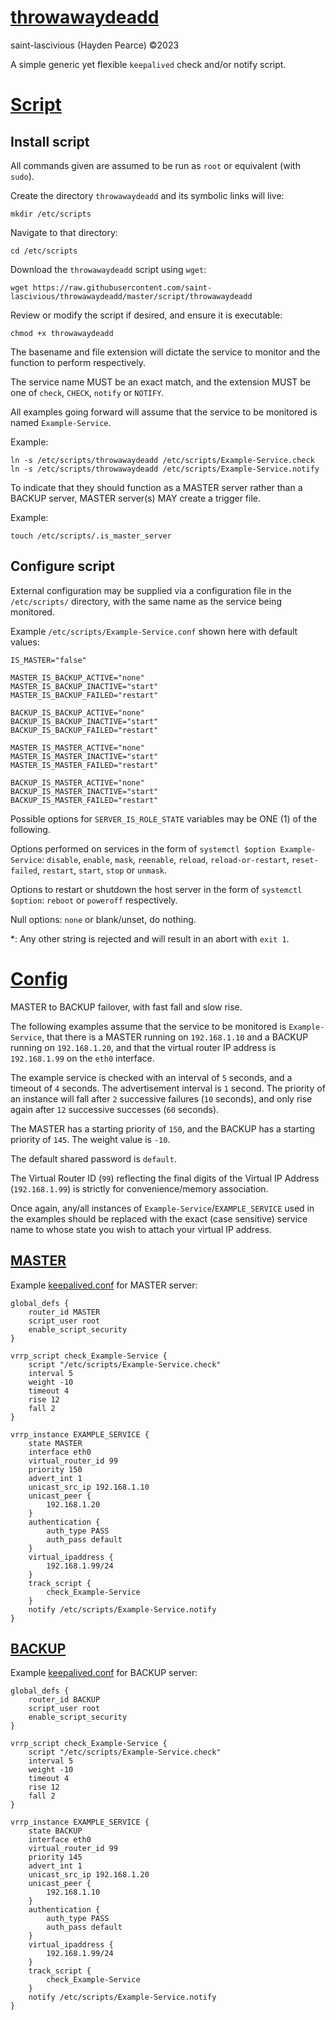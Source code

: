 # [throwawaydeadd](https://raw.githubusercontent.com/saint-lascivious/throwawaydeadd/master/script/throwawaydeadd "Link to throwawaydeadd script")
saint-lascivious (Hayden Pearce) ©2023

A simple generic yet flexible `keepalived` check and/or notify script.

# [Script](https://github.com/saint-lascivious/throwawaydeadd/tree/master/script "Link to script folder")

## Install script
All commands given are assumed to be run as `root` or equivalent (with `sudo`).

Create the directory `throwawaydeadd` and its symbolic links will live:
```
mkdir /etc/scripts
```

Navigate to that directory:
```
cd /etc/scripts
```

Download the `throwawaydeadd` script using `wget`:
```
wget https://raw.githubusercontent.com/saint-lascivious/throwawaydeadd/master/script/throwawaydeadd
```

Review or modify the script if desired, and ensure it is executable:
```
chmod +x throwawaydeadd
```

The basename and file extension will dictate the service to monitor and the function to perform respectively.

The service name MUST be an exact match, and the extension MUST be one of `check`, `CHECK`, `notify` or `NOTIFY`.

All examples going forward will assume that the service to be monitored is named `Example-Service`.

Example:
```
ln -s /etc/scripts/throwawaydeadd /etc/scripts/Example-Service.check
ln -s /etc/scripts/throwawaydeadd /etc/scripts/Example-Service.notify
```

To indicate that they should function as a MASTER server rather than a BACKUP server, MASTER server(s) MAY create a trigger file.

Example:
```
touch /etc/scripts/.is_master_server
```

## Configure script
External configuration may be supplied via a configuration file in the `/etc/scripts/` directory, with the same name as the service being monitored.

Example `/etc/scripts/Example-Service.conf` shown here with default values:
```
IS_MASTER="false"

MASTER_IS_BACKUP_ACTIVE="none"
MASTER_IS_BACKUP_INACTIVE="start"
MASTER_IS_BACKUP_FAILED="restart"

BACKUP_IS_BACKUP_ACTIVE="none"
BACKUP_IS_BACKUP_INACTIVE="start"
BACKUP_IS_BACKUP_FAILED="restart"

MASTER_IS_MASTER_ACTIVE="none"
MASTER_IS_MASTER_INACTIVE="start"
MASTER_IS_MASTER_FAILED="restart"

BACKUP_IS_MASTER_ACTIVE="none"
BACKUP_IS_MASTER_INACTIVE="start"
BACKUP_IS_MASTER_FAILED="restart"
```

Possible options for `SERVER_IS_ROLE_STATE` variables may be ONE (1) of the following.

Options performed on services in the form of `systemctl $option Example-Service`:
`disable`, `enable`, `mask`, `reenable`, `reload`, `reload-or-restart`, `reset-failed`, `restart`, `start`, `stop` or `unmask`.

Options to restart or shutdown the host server in the form of `systemctl $option`:
`reboot` or `poweroff` respectively.

Null options:
`none` or blank/unset, do nothing.

*:
Any other string is rejected and will result in an abort with `exit 1`.

# [Config](https://github.com/saint-lascivious/throwawaydeadd/tree/master/config "Link to config folder")
MASTER to BACKUP failover, with fast fall and slow rise.

The following examples assume that the service to be monitored is `Example-Service`, that there is a MASTER running on `192.168.1.10` and a BACKUP running on `192.168.1.20`, and that the virtual router IP address is `192.168.1.99` on the `eth0` interface.

The example service is checked with an interval of `5` seconds, and a timeout of `4` seconds. The advertisement interval is `1` second. The priority of an instance will fall after `2` successive failures (`10` seconds), and only rise again after `12` successive successes (`60` seconds).

The MASTER has a starting priority of `150`, and the BACKUP has a starting priority of `145`. The weight value is `-10`.

The default shared password is `default`.

The Virtual Router ID (`99`) reflecting the final digits of the Virtual IP Address (`192.168.1.99`) is strictly for convenience/memory association.

Once again, any/all instances of `Example-Service`/`EXAMPLE_SERVICE` used in the examples should be replaced with the exact (case sensitive) service name to whose state you wish to attach your virtual IP address.

## [MASTER](https://github.com/saint-lascivious/throwawaydeadd/tree/master/config/MASTER "Link to MASTER config folder")
Example [keepalived.conf](https://raw.githubusercontent.com/saint-lascivious/throwawaydeadd/master/config/MASTER/keepalived.conf "Link to example MASTER keepalived.conf") for MASTER server:
```
global_defs {
    router_id MASTER
    script_user root
    enable_script_security
}

vrrp_script check_Example-Service {
    script "/etc/scripts/Example-Service.check"
    interval 5
    weight -10
    timeout 4
    rise 12
    fall 2
}

vrrp_instance EXAMPLE_SERVICE {
    state MASTER
    interface eth0
    virtual_router_id 99
    priority 150
    advert_int 1
    unicast_src_ip 192.168.1.10
    unicast_peer {
        192.168.1.20
    }
    authentication {
        auth_type PASS
        auth_pass default
    }
    virtual_ipaddress {
        192.168.1.99/24
    }
    track_script {
        check_Example-Service
    }
    notify /etc/scripts/Example-Service.notify
}
```

## [BACKUP](https://github.com/saint-lascivious/throwawaydeadd/tree/master/config/MASTER "Link to BACKUP config folder")
Example [keepalived.conf](https://raw.githubusercontent.com/saint-lascivious/throwawaydeadd/master/config/BACKUP/keepalived.conf "Link to example BACKUP keepalived.conf") for BACKUP server:
```
global_defs {
    router_id BACKUP
    script_user root
    enable_script_security
}

vrrp_script check_Example-Service {
    script "/etc/scripts/Example-Service.check"
    interval 5
    weight -10
    timeout 4
    rise 12
    fall 2
}

vrrp_instance EXAMPLE_SERVICE {
    state BACKUP
    interface eth0
    virtual_router_id 99
    priority 145
    advert_int 1
    unicast_src_ip 192.168.1.20
    unicast_peer {
        192.168.1.10
    }
    authentication {
        auth_type PASS
        auth_pass default
    }
    virtual_ipaddress {
        192.168.1.99/24
    }
    track_script {
        check_Example-Service
    }
    notify /etc/scripts/Example-Service.notify
}
```
